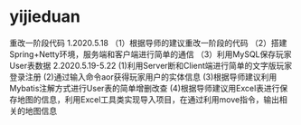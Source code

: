 # yijieduan
重改一阶段代码
1.2020.5.18
（1）根据导师的建议重改一阶段的代码
（2）搭建Spring+Netty环境，服务端和客户端进行简单的通信
（3）利用MySQL保存玩家User表数据
2.2020.5.19-5.22
(1)利用Server断和Client端进行简单的文字版玩家登录注册
(2)通过输入命令aor获得玩家用户的实体信息
(3)根据导师建议利用Mybatis注解方式进行User表的简单增删改查
(4)根据导师建议用Excel表进行保存地图的信息，利用Excel工具类实现导入项目，在通过利用move指令，输出相关的地图信息
